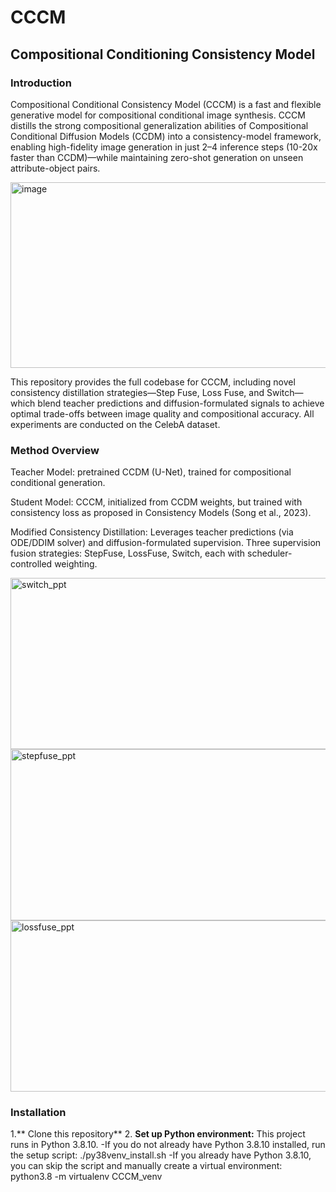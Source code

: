 # CCCM
## Compositional Conditioning Consistency Model
### Introduction
Compositional Conditional Consistency Model (CCCM) is a fast and flexible generative model for compositional conditional image synthesis. CCCM distills the strong compositional generalization abilities of Compositional Conditional Diffusion Models (CCDM) into a consistency-model framework, enabling high-fidelity image generation in just 2–4 inference steps (10-20x faster than CCDM)—while maintaining zero-shot generation on unseen attribute-object pairs.

<img width="627" height="297" alt="image" src="https://github.com/user-attachments/assets/d3d38739-d960-4f0c-ad3c-f5b89ba88bd1" />

This repository provides the full codebase for CCCM, including novel consistency distillation strategies—Step Fuse, Loss Fuse, and Switch—which blend teacher predictions and diffusion-formulated signals to achieve optimal trade-offs between image quality and compositional accuracy.
All experiments are conducted on the CelebA dataset.

### Method Overview
Teacher Model: pretrained CCDM (U-Net), trained for compositional conditional generation.

Student Model: CCCM, initialized from CCDM weights, but trained with consistency loss as proposed in Consistency Models (Song et al., 2023).

Modified Consistency Distillation:
Leverages teacher predictions (via ODE/DDIM solver) and diffusion-formulated supervision.
Three supervision fusion strategies: StepFuse, LossFuse, Switch, each with scheduler-controlled weighting.

<img width="636" height="274" alt="switch_ppt" src="https://github.com/user-attachments/assets/2a93e821-2537-4d84-9578-2f4e6fdfe104" />
<img width="636" height="274" alt="stepfuse_ppt" src="https://github.com/user-attachments/assets/77847c5a-f256-4e5f-b977-d7ed1c02786e" />
<img width="636" height="274" alt="lossfuse_ppt" src="https://github.com/user-attachments/assets/21ed0653-27e8-4d6b-81fe-1f9032951c6a" />

### Installation
1.** Clone this repository**
2. **Set up Python environment:**
  This project runs in Python 3.8.10.
    -If you do not already have Python 3.8.10 installed, run the setup script: ./py38venv_install.sh
    -If you already have Python 3.8.10, you can skip the script and manually create a virtual environment: python3.8 -m virtualenv CCCM_venv
